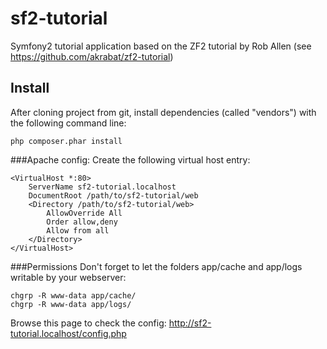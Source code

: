 sf2-tutorial
============

Symfony2 tutorial application based on the ZF2 tutorial by Rob Allen (see https://github.com/akrabat/zf2-tutorial)

Install
-------
After cloning project from git, install dependencies (called "vendors") with the following command line:

    php composer.phar install

###Apache config:
Create the following virtual host entry:

    <VirtualHost *:80>
        ServerName sf2-tutorial.localhost
        DocumentRoot /path/to/sf2-tutorial/web
        <Directory /path/to/sf2-tutorial/web>
            AllowOverride All
            Order allow,deny
            Allow from all
        </Directory>
    </VirtualHost>

###Permissions
Don't forget to let the folders app/cache and app/logs writable by your webserver:

    chgrp -R www-data app/cache/
    chgrp -R www-data app/logs/

Browse this page to check the config: http://sf2-tutorial.localhost/config.php
